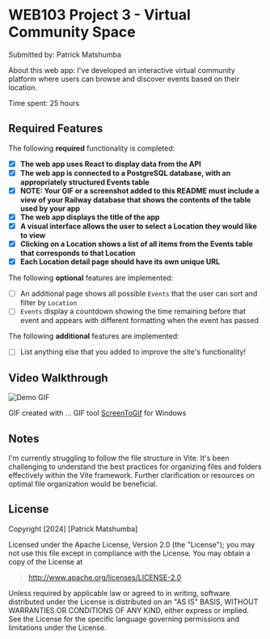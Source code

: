 # WEB103 Project 3 - Virtual Community Space

Submitted by: Patrick Matshumba

About this web app: I've developed an interactive virtual community platform where users can browse and discover events based on their location.

Time spent: 25 hours

## Required Features

The following **required** functionality is completed:

<!-- Make sure to check off completed functionality below -->

- [x] **The web app uses React to display data from the API**
- [x] **The web app is connected to a PostgreSQL database, with an appropriately structured Events table**
- [x] **NOTE: Your GIF or a screenshot added to this README must include a view of your Railway database that shows the contents of the table used by your app**
- [x] **The web app displays the title of the app**
- [x] **A visual interface allows the user to select a Location they would like to view**
- [x] **Clicking on a Location shows a list of all items from the Events table that corresponds to that Location**
- [x] **Each Location detail page should have its own unique URL**

The following **optional** features are implemented:

- [ ] An additional page shows all possible `Events` that the user can sort and filter by `Location`
- [ ] `Events` display a countdown showing the time remaining before that event and appears with different formatting when the event has passed

The following **additional** features are implemented:

- [ ] List anything else that you added to improve the site's functionality!

## Video Walkthrough

![Demo GIF](./Animation.gif)
<!-- Replace this with whatever GIF tool you used! -->
GIF created with ...  GIF tool 
[ScreenToGif](https://www.screentogif.com/) for Windows

## Notes

I'm currently struggling to follow the file structure in Vite. It's been challenging to understand the best practices for organizing files and folders effectively within the Vite framework. Further clarification or resources on optimal file organization would be beneficial.

## License

Copyright [2024] [Patrick Matshumba]

Licensed under the Apache License, Version 2.0 (the "License"); you may not use this file except in compliance with the License. You may obtain a copy of the License at

> http://www.apache.org/licenses/LICENSE-2.0

Unless required by applicable law or agreed to in writing, software distributed under the License is distributed on an "AS IS" BASIS, WITHOUT WARRANTIES OR CONDITIONS OF ANY KIND, either express or implied. See the License for the specific language governing permissions and limitations under the License.
